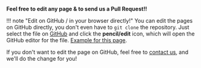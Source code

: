 **Feel free to edit any page & to send us a Pull Request!!**

!!! note "Edit on GitHub / in your browser directly!"
    You can edit the pages on GitHub directly,
    you don't even have to `git clone` the repository.
    Just select the file on [GitHub](https://github.com/bitrise-io/devcenter)
    and click the **pencil/edit** icon,
    which will open the GitHub editor for the file.
    [Example for this page](https://github.com/bitrise-io/devcenter/edit/master/docs/index.md).

If you don't want to edit the page on GitHub,
feel free to [contact us](https://www.bitrise.io/contact),
and we'll do the change for you!